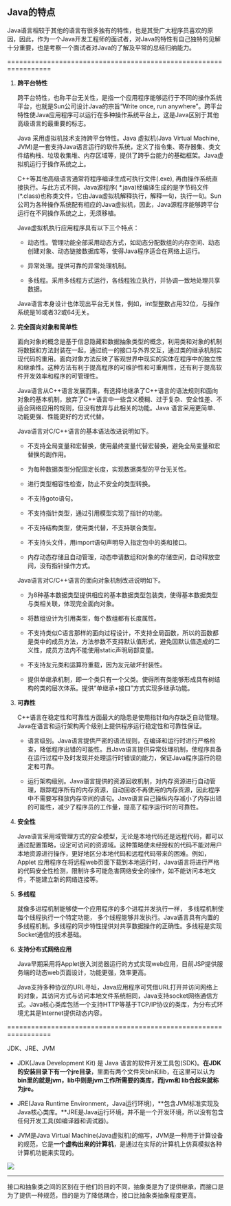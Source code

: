 ## Java的特点

Java语言相较于其他的语言有很多独有的特性，也是其受广大程序员喜欢的原因，因此，作为一个Java开发工程师的面试者，对Java的特性有自己独特的见解十分重要，也是考察一个面试者对Java的了解及平常的总结归纳能力。

=================================================================

1. **跨平台特性**
   
   跨平台特性，也称平台无关性，是指一个应用程序能够运行于不同的操作系统平台，也就是Sun公司设计Java的宗旨“Write once, run anywhere”。跨平台特性使Java应用程序可以运行在多种操作系统平台上，这是Java区别于其他高级语言的最重要的标志。
   
   Java 采用虚拟机技术支持跨平台特性。Java 虚拟机(Java Virtual Machine, JVM)是一套支持Java语言运行的软件系统，定义了指令集、寄存器集、类文件结构栈、垃圾收集堆、内存区域等，提供了跨乎台能力的基础框架。Java虚拟机运行于操作系统之上。
   
   C++等其他高级语言通常将程序编译生成可执行文件(.exe), 再由操作系统直接执行。与此方式不同，Java源程序( \*.java)经编译生成的是字节码文件(\*.class)也称类文件，它由Java虚拟机解释执行，解释一句，执行一句。Sun公司为各种操作系统配有相应的Java虚拟机，因此，Java源程序能够跨平台运行在不同操作系统之上，无须移植。
   
   Java虚拟机执行应用程序具有以下三个特点：
   
   - 动态性。管理功能全部采用动态方式，如动态分配数组的内存空间、动态创建对象、动态链接数据库等，使得Java程序适合在网络上运行。
   
   - 异常处理。提供可靠的异常处理机制。
   
   - 多线程。采用多线程方式运行，各线程独立执行，并协调一致地处理共享数据。
   
   Java语言本身设计也体现出平台无关性，例如，int型整数占用32位，与操作系统是16或者32或64无关。

2. **完全面向对象和简单性**
   
   面向对象的概念是基于信息隐藏和数据抽象类型的概念，利用类和对象的机制将数据和方法封装在一起，通过统一的接口与外界交互，通过类的继承机制实现代码的重用。面向对象方法反映了客观世界中现实的实体在程序中的独立性和继承性。这种方法有利于提高程序的可维护性和可重用性，还有利于提高软件开发效率和程序的可管理性。
   
   Java语言从C++语言发展而来，有选择地继承了C++语言的语法规则和面向对象的基本机制，放弃了C++语言中一些含义模糊、过于复杂、安全性差、不适合网络应用的规则，但没有放弃与此相关的功能。Java 语言采用更简单、功能更强、性能更好的方式代替。
   
   Java语言对C/C++语言的基本语法改进说明如下。
   
   - 不支持全局变量和宏替换，使用最终变量代替宏替换，避免全局变量和宏替换的副作用。
   
   - 为每种数据类型分配固定长度，实现数据类型的平台无关性。
   
   - 进行类型相容性检查，防止不安全的类型转换。
   
   - 不支持goto语句。
   
   - 不支持指针类型，通过引用模型实现了指针的功能。
   
   - 不支持结构类型，使用类代替，不支持联合类型。
   
   - 不支持头文件，用import语句声明导入指定包中的类和接口。
   
   - 内存动态存储且自动管理，动态申请数组和对象的存储空间，自动释放空间，没有指针操作方式。
   
   Java语言对C/C++语言的面向对象机制改进说明如下。
   
   - 为8种基本数据类型提供相应的基本数据类型包装类，使得基本数据类型与类相关联，体现完全面向对象。
   
   - 将数组设计为引用类型，每个数组都有长度属性。
   
   - 不支持类似C语言那样的面向过程设计，不支持全局函数，所以的函数都是类中的成员方法，方法参数不支持默认值形式，避免因默认值造成的二义性，成员方法内不能使用static声明局部变量。
   
   - 不支持友元类和运算符重载，因为友元破坏封装性。
   
   - 提供单继承机制，即一个类只有一个父类。使得所有类能够形成具有树结构的类的层次体系。提供“单继承+接口”方式实现多继承功能。

3. **可靠性**
   
   C++语言在稳定性和可靠性方面最大的隐患是使用指针和内存缺乏自动管理。  Java在语言和运行架构两个级别上提供程序运行稳定性和可靠性保证。
   
   - 语言级别。Java语言提供严密的语法规则，在编译和运行时进行严格检查，降低程序出错的可能性。且Java语言提供异常处理机制，使程序具备在运行过程中及时发现并处理运行时错误的能力，保证Java程序运行的稳定和可靠。
   
   - 运行架构级别。Java语言提供的资源回收机制，对内存资源进行自动管理，跟踪程序所有的内存资源，自动回收不再使用的内存资源，因此程序中不需要写释放内存空间的语句。Java语言自己操纵内存减小了内存出错的可能性，减少了程序员的工作量，提高了程序运行时的可靠性。

4. **安全性**
   
   Java语言采用域管理方式的安全模型，无论是本地代码还是远程代码，都可以通过配置策略，设定可访问的资源域。这种策略使未经授权的代码不能对用户本地资源进行操作，更好地区分本地代码和远程代码带来的困难。例如，Applet 应用程序在将远程web页面下载到本地运行时，Java语言将进行严格的代码安全性检测，限制许多可能危害网络安全的操作，如不能访问本地文件，不能建立新的网络连接等。

5. **多线程**
   
   就像多进程机制能够使一个应用程序的多个进程并发执行一样， 多线程机制使每个线程执行一个特定功能， 多个线程能够并发执行。Java语言具有内置的多线程机制。多线程的同步特性提供对共享数据操作的正确性。多线程是实现Socket通信的技术基础。

6. **支持分布式网络应用**
   
   Java早期采用将Applet嵌入浏览器运行的方式实现web应用，目前JSP提供服务端的动态web页面设计，功能更强，效率更高。
   
   Java支持多种协议的URL寻址，Java应用程序可凭借URL打开并访问网络上的对象，其访问方式与访问本地文件系统相同，Java支持socket网络通信方式。Java核心类库包括一个支持HTTP等基于TCP/IP协议的类库，为分布式环境尤其是Internet提供动态内容。
   
   

=================================================================

JDK、JRE、JVM

- JDK(Java Development Kit) 是 Java 语言的软件开发工具包(SDK)。**在JDK的安装目录下有一个jre目录**，里面有两个文件夹bin和lib，在这里可以认为**bin里的就是jvm，lib中则是jvm工作所需要的类库，而jvm和 lib合起来就称为jre。**

- JRE(Java Runtime Environment，Java运行环境)，**包含JVM标准实现及Java核心类库。**JRE是Java运行环境，并不是一个开发环境，所以没有包含任何开发工具(如编译器和调试器)。

- JVM是Java Virtual Machine(Java虚拟机)的缩写，JVM是一种用于计算设备的规范，它是**一个虚构出来的计算机**，是通过在实际的计算机上仿真模拟各种计算机功能来实现的。

![](http://img.blog.csdn.net/20160704103050112?watermark/2/text/aHR0cDovL2Jsb2cuY3Nkbi5uZXQv/font/5a6L5L2T/fontsize/400/fill/I0JBQkFCMA==/dissolve/70/gravity/Center)


------------
接口和抽象类之间的区别在于他们的目的不同，抽象类是为了提供继承，而接口是为了提供一种规范，目的是为了降低耦合，接口比抽象类抽象程度更高。










